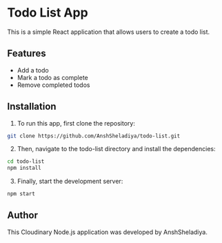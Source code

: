 # Todo List App

This is a simple React application that allows users to create a todo list.

## Features

* Add a todo
* Mark a todo as complete
* Remove completed todos

## Installation

1. To run this app, first clone the repository:

```bash
git clone https://github.com/AnshSheladiya/todo-list.git
```

2. Then, navigate to the todo-list directory and install the dependencies:

```bash
cd todo-list
npm install
```

3. Finally, start the development server:

```bash
npm start
```

## Author
This Cloudinary Node.js application was developed by AnshSheladiya.